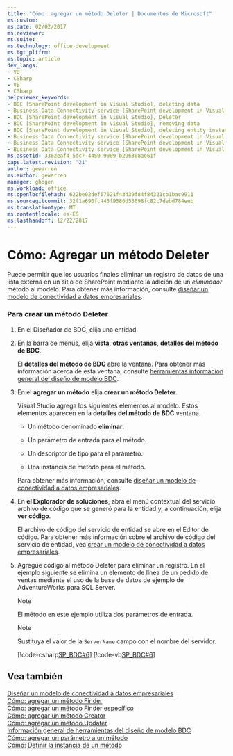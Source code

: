 ```yaml
---
title: "Cómo: agregar un método Deleter | Documentos de Microsoft"
ms.custom: 
ms.date: 02/02/2017
ms.reviewer: 
ms.suite: 
ms.technology: office-development
ms.tgt_pltfrm: 
ms.topic: article
dev_langs:
- VB
- CSharp
- VB
- CSharp
helpviewer_keywords:
- BDC [SharePoint development in Visual Studio], deleting data
- Business Data Connectivity service [SharePoint development in Visual Studio], Deleter
- BDC [SharePoint development in Visual Studio], Deleter
- BDC [SharePoint development in Visual Studio], removing data
- BDC [SharePoint development in Visual Studio], deleting entity instances
- Business Data Connectivity service [SharePoint development in Visual Studio], deleting entity instances
- Business Data Connectivity service [SharePoint development in Visual Studio], deleting data
- Business Data Connectivity service [SharePoint development in Visual Studio], removing data
ms.assetid: 3362eaf4-5dc7-4450-9009-b296308ae61f
caps.latest.revision: "21"
author: gewarren
ms.author: gewarren
manager: ghogen
ms.workload: office
ms.openlocfilehash: 622be02def57621f43439f84f84321cb1bac9911
ms.sourcegitcommit: 32f1a690fc445f9586d53698fc82c7debd784eeb
ms.translationtype: MT
ms.contentlocale: es-ES
ms.lasthandoff: 12/22/2017
---
```

# <a name="how-to-add-a-deleter-method"></a>Cómo: Agregar un método Deleter
  Puede permitir que los usuarios finales eliminar un registro de datos de una lista externa en un sitio de SharePoint mediante la adición de un *eliminador* método al modelo. Para obtener más información, consulte [diseñar un modelo de conectividad a datos empresariales](../sharepoint/designing-a-business-data-connectivity-model.md).  
  
### <a name="to-create-a-deleter-method"></a>Para crear un método Deleter  
  
1.  En el Diseñador de BDC, elija una entidad.  
  
2.  En la barra de menús, elija **vista**, **otras ventanas**, **detalles del método de BDC**.  
  
     El **detalles del método de BDC** abre la ventana. Para obtener más información acerca de esta ventana, consulte [herramientas información general del diseño de modelo BDC](../sharepoint/bdc-model-design-tools-overview.md).  
  
3.  En el **agregar un método** elija **crear un método Deleter**.  
  
     Visual Studio agrega los siguientes elementos al modelo. Estos elementos aparecen en la **detalles del método de BDC** ventana.  
  
    -   Un método denominado **eliminar**.  
  
    -   Un parámetro de entrada para el método.  
  
    -   Un descriptor de tipo para el parámetro.  
  
    -   Una instancia de método para el método.  
  
     Para obtener más información, consulte [diseñar un modelo de conectividad a datos empresariales](../sharepoint/designing-a-business-data-connectivity-model.md).  
  
4.  En **el Explorador de soluciones**, abra el menú contextual del servicio archivo de código que se generó para la entidad y, a continuación, elija **ver código**.  
  
     El archivo de código del servicio de entidad se abre en el Editor de código. Para obtener más información sobre el archivo de código del servicio de entidad, vea [crear un modelo de conectividad a datos empresariales](../sharepoint/creating-a-business-data-connectivity-model.md).  
  
5.  Agregue código al método Deleter para eliminar un registro. En el ejemplo siguiente se elimina un elemento de línea de un pedido de ventas mediante el uso de la base de datos de ejemplo de AdventureWorks para SQL Server.  
  
    > [!NOTE]  
    >  El método en este ejemplo utiliza dos parámetros de entrada.  
  
    > [!NOTE]  
    >  Sustituya el valor de la `ServerName` campo con el nombre del servidor.  
  
     [!code-csharp[SP_BDC#6](../sharepoint/codesnippet/CSharp/SP_BDC/bdcmodel1/salesorderdetailservice.cs#6)]
     [!code-vb[SP_BDC#6](../sharepoint/codesnippet/VisualBasic/sp_bdc/bdcmodel1/salesorderdetailservice.vb#6)]  
  
## <a name="see-also"></a>Vea también  
 [Diseñar un modelo de conectividad a datos empresariales](../sharepoint/designing-a-business-data-connectivity-model.md)   
 [Cómo: agregar un método Finder](../sharepoint/how-to-add-a-finder-method.md)   
 [Cómo: agregar un método Finder específico](../sharepoint/how-to-add-a-specific-finder-method.md)   
 [Cómo: agregar un método Creator](../sharepoint/how-to-add-a-creator-method.md)   
 [Cómo: agregar un método Updater](../sharepoint/how-to-add-an-updater-method.md)   
 [Información general de herramientas del diseño de modelo BDC](../sharepoint/bdc-model-design-tools-overview.md)   
 [Cómo: agregar un parámetro a un método](../sharepoint/how-to-add-a-parameter-to-a-method.md)   
 [Cómo: Definir la instancia de un método](../sharepoint/how-to-define-a-method-instance.md)  
  
  